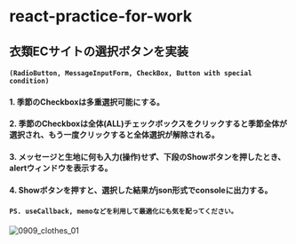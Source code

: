 # react-practice-for-work
## 衣類ECサイトの選択ボタンを実装
#### `(RadioButton, MessageInputForm, CheckBox, Button with special condition)`

#### 1. 季節のCheckboxは多重選択可能にする。
#### 2. 季節のCheckboxは全体(ALL)チェックボックスをクリックすると季節全体が選択され、もう一度クリックすると全体選択が解除される。
#### 3. メッセージと生地に何も入力(操作)せず、下段のShowボタンを押したとき、alertウィンドウを表示する。
#### 4. Showボタンを押すと、選択した結果がjson形式でconsoleに出力する。
#### `PS. useCallback, memoなどを利用して最適化にも気を配ってください。`

![0909_clothes_01](https://user-images.githubusercontent.com/49154920/92571243-d71d8c00-f2bd-11ea-94cd-9cde8a0c384c.PNG)
